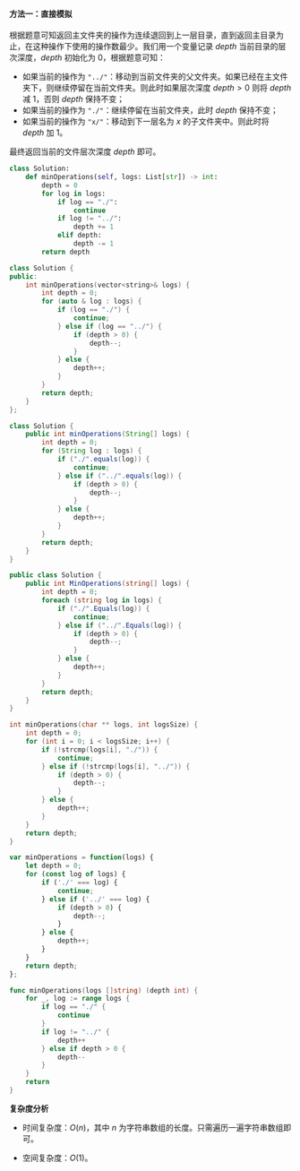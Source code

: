 #### 方法一：直接模拟

根据题意可知返回主文件夹的操作为连续退回到上一层目录，直到返回主目录为止，在这种操作下使用的操作数最少。我们用一个变量记录 $\textit{depth}$ 当前目录的层次深度，$\textit{depth}$ 初始化为 $0$，根据题意可知：
+ 如果当前的操作为 $\texttt{"../"}$：移动到当前文件夹的父文件夹。如果已经在主文件夹下，则继续停留在当前文件夹。则此时如果层次深度 $\textit{depth} > 0$ 则将 $\textit{depth}$ 减 $1$，否则 $\textit{depth}$ 保持不变；
+ 如果当前的操作为 $\texttt{"./"}$：继续停留在当前文件夹，此时 $\textit{depth}$ 保持不变；
+ 如果当前的操作为 $\texttt{"x/"}$：移动到下一层名为 $\textit{x}$ 的子文件夹中。则此时将 $\textit{depth}$ 加 $1$。

最终返回当前的文件层次深度 $\textit{depth}$ 即可。

```Python [sol1-Python3]
class Solution:
    def minOperations(self, logs: List[str]) -> int:
        depth = 0
        for log in logs:
            if log == "./":
                continue
            if log != "../":
                depth += 1
            elif depth:
                depth -= 1
        return depth
```

```C++ [sol1-C++]
class Solution {
public:
    int minOperations(vector<string>& logs) {
        int depth = 0;
        for (auto & log : logs) {
            if (log == "./") {
                continue;
            } else if (log == "../") {
                if (depth > 0) {
                    depth--;
                }
            } else {
                depth++;
            }
        }
        return depth;
    }
};
```

```Java [sol1-Java]
class Solution {
    public int minOperations(String[] logs) {
        int depth = 0;
        for (String log : logs) {
            if ("./".equals(log)) {
                continue;
            } else if ("../".equals(log)) {
                if (depth > 0) {
                    depth--;
                }
            } else {
                depth++;
            }
        }
        return depth;
    }
}
```

```C# [sol1-C#]
public class Solution {
    public int MinOperations(string[] logs) {
        int depth = 0;
        foreach (string log in logs) {
            if ("./".Equals(log)) {
                continue;
            } else if ("../".Equals(log)) {
                if (depth > 0) {
                    depth--;
                }
            } else {
                depth++;
            }
        }
        return depth;
    }
}
```

```C [sol1-C]
int minOperations(char ** logs, int logsSize) {
    int depth = 0;
    for (int i = 0; i < logsSize; i++) {
        if (!strcmp(logs[i], "./")) {
            continue;
        } else if (!strcmp(logs[i], "../")) {
            if (depth > 0) {
                depth--;
            }
        } else {
            depth++;
        }
    }
    return depth;
}
```

```JavaScript [sol1-JavaScript]
var minOperations = function(logs) {
    let depth = 0;
    for (const log of logs) {
        if ('./' === log) {
            continue;
        } else if ('../' === log) {
            if (depth > 0) {
                depth--;
            }
        } else {
            depth++;
        }
    }
    return depth;
};
```

```go [sol1-Golang]
func minOperations(logs []string) (depth int) {
    for _, log := range logs {
        if log == "./" {
            continue
        }
        if log != "../" {
            depth++
        } else if depth > 0 {
            depth--
        }
    }
    return
}
```

**复杂度分析**

- 时间复杂度：$O(n)$，其中 $n$ 为字符串数组的长度。只需遍历一遍字符串数组即可。

- 空间复杂度：$O(1)$。